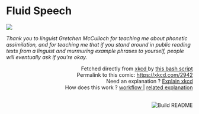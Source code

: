 # <b>Fluid Speech</b>

[![](https://imgs.xkcd.com/comics/fluid_speech.png)](https://xkcd.com/2942)

<i>Thank you to linguist Gretchen McCulloch for teaching me about phonetic assimilation, and for teaching me that if you stand around in public reading texts from a linguist and murmuring example phrases to yourself, people will eventually ask if you&#39;re okay.</i>

<div align="right">
  Fetched directly from
  <a href="https://xkcd.com">
    xkcd
  </a>
  by
  <a href="https://github.com/Vanille-N/Vanille-N/blob/master/fetch">
    this bash script
  </a>
</div>
<div align="right">
  Permalink to this comic:
  <a href="https://xkcd.com/2942">
    https://xkcd.com/2942
  </a>
</div>
<div align="right">
  Need an explanation ?
  <a href="https://www.explainxkcd.com/wiki/index.php/2942">
    Explain xkcd
  </a>
</div>
<div align="right">
  How does this work ?
  <a href="https://github.com/Vanille-N/Vanille-N/blob/master/.github/workflows/build.yml">
    workflow
  </a>
  |
  <a href="https://simonwillison.net/2020/Jul/10/self-updating-profile-readme/">
    related explanation
  </a>
</div><br>

<a href="https://github.com/Vanille-N/Vanille-N/actions"><img src="https://github.com/Vanille-N/Vanille-N/workflows/Build%20README/badge.svg" align="right" alt="Build README"></a>
